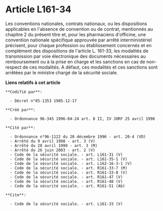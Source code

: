# Article L161-34

Les conventions nationales, contrats nationaux, ou les dispositions applicables en l'absence de convention ou de contrat,
mentionnés au chapitre 2 du présent titre et, pour les pharmaciens d'officine, une convention nationale spécifique approuvée
par arrêté interministériel précisent, pour chaque profession ou établissement concernés et en complément des dispositions de
l'article L. 161-33, les modalités de transmission par voie électronique des documents nécessaires au remboursement ou à la
prise en charge et les sanctions en cas de non-respect de ces modalités. A défaut, ces modalités et ces sanctions sont
arrêtées par le ministre chargé de la sécurité sociale.

**Liens relatifs à cet article**

	**Codifié par**:

	  - Décret n°85-1353 1985-12-17

	**Créé par**:

	  - Ordonnance 96-345 1996-04-24 art. 8 II, IV JORF 25 avril 1996

	**Cité par**:

	  - Ordonnance n°96-1122 du 20 décembre 1996 - art. 20-4 (VD)
	  - Arrêté du 9 avril 1998 - art. 3 (V)
	  - Arrêté du 28 avril 1999 - art. 3 (M)
	  - Arrêté du 26 juin 2003 - art. 2 (V)
	  - Code de la sécurité sociale. - art. L161-31 (V)
	  - Code de la sécurité sociale. - art. L161-35-1 (V)
	  - Code de la sécurité sociale. - art. L162-16-3-1 (V)
	  - Code de la sécurité sociale. - art. R161-33-7 (M)
	  - Code de la sécurité sociale. - art. R161-33-8 (V)
	  - Code de la sécurité sociale. - art. R161-47 (V)
	  - Code de la sécurité sociale. - art. R161-48 (V)
	  - Code de la sécurité sociale. - art. R161-51 (Ab)

	**Cite**:

	  - Code de la sécurité sociale. - art. L161-33 (V)
